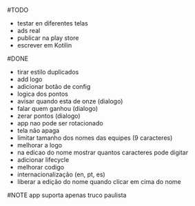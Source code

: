 #TODO
- testar en diferentes telas
- ads real
- publicar na play store
- escrever em Kotilin

#DONE
- tirar estilo duplicados
- add logo
- adicionar botão de config
- logica dos pontos
- avisar quando esta de onze (dialogo)
- falar quem ganhou (dialogo)
- zerar pontos (dialogo)
- app nao pode ser rotacionado
- tela não apaga
- limitar tamanho dos nomes das equipes (9 caracteres)
- melhorar a logo
- na edicao do nome mostrar quantos caracteres pode digitar
- adicionar lifecycle
- melhorar codigo
- internacionalização (en, pt, es)
- liberar a edição do nome quando clicar em cima do nome

#NOTE
app suporta apenas truco paulista
